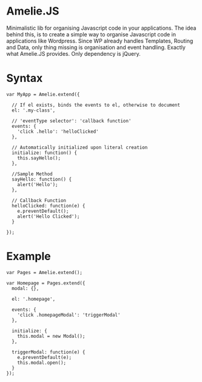 Amelie.JS
=========

Minimalistic lib for organising Javascript code in your applications. The idea behind this, is to create a simple way to organise Javascript code in applications like Wordpress. Since WP already handles Templates, Routing and Data, only thing missing is organisation and event handling. Exactly what Amelie.JS provides. Only dependency is jQuery.

Syntax
=========

```
var MyApp = Amelie.extend({

  // If el exists, binds the events to el, otherwise to document
  el: '.my-class',

  // 'eventType selector': 'callback function'
  events: {
    'click .hello': 'helloClicked'
  },

  // Automatically initialized upon literal creation
  initialize: function() {
    this.sayHello();
  },

  //Sample Method
  sayHello: function() {
    alert('Hello');
  },

  // Callback Function
  helloClicked: function(e) {
    e.preventDefault();
    alert('Hello Clicked');
  }

});

```

Example
=========

```
var Pages = Amelie.extend();

var Homepage = Pages.extend({
  modal: {},

  el: '.homepage',

  events: {
    'click .homepageModal': 'triggerModal'
  },

  initialize: {
    this.modal = new Modal();
  },

  triggerModal: function(e) {
    e.preventDefault(e);
    this.modal.open();
  }
});

```


